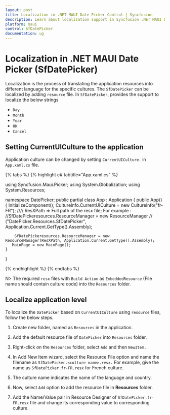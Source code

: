 ```yaml
---
layout: post
title: Localization in .NET MAUI Date Picker Control | Syncfusion
description: Learn about localization support in Syncfusion .NET MAUI Date Picker (SfDatePicker) control.
platform: maui
control: SfDatePicker
documentation: ug
---
```


# Localization in .NET MAUI Date Picker (SfDatePicker)

Localization is the process of translating the application resources into different language for the specific cultures. The `SfDatePicker` can be localized by adding `resource` file. In `SfDatePicker`, provides the support to localize the below strings

   * `Day`
   * `Month`
   * `Year`
   * `OK`
   * `Cancel`

## Setting CurrentUICulture to the application

Application culture can be changed by setting `CurrentUICulture.` in `App.xaml.cs` file.

{% tabs %}
{% highlight c# tabtitle="App.xaml.cs" %}

using Syncfusion.Maui.Picker;
using System.Globalization;
using System.Resources;

namespace DatePicker;
public partial class App : Application
{
	public App()
	{
		InitializeComponent();
		CultureInfo.CurrentUICulture = new CultureInfo("fr-FR");
      //// ResXPath => Full path of the resx file; For example : //SfDatePickeresources.ResourceManager = new ResourceManager
      // ("DatePicker.Resources.SfDatePicker", Application.Current.GetType().Assembly);

		SfDatePickeresources.ResourceManager = new ResourceManager(ResXPath, Application.Current.GetType().Assembly);
	   MainPage = new MainPage();
	}
}

{% endhighlight %}
{% endtabs %}

N>
The required `resx` files with `Build Action` as `EmbeddedResource` (File name should contain culture code) into the `Resources` folder.

## Localize application level

To localize the `DatePicker` based on `CurrentUICulture` using `resource` files, follow the below steps.

   1. Create new folder, named as `Resources` in the application.

   2. Add the default resource file of `DatePicker` into `Resources` folder.

   3. Right-click on the `Resources` folder, select `Add` and then `NewItem.`

   4. In Add New Item wizard, select the Resource File option and name the filename as `SfDatePicker.<culture name>.resx.` For example, give the name as `SfDatePicker.fr-FR.resx` for French culture.

   5. The culture name indicates the name of the language and country.

   6. Now, select `Add` option to add the resource file in **Resources** folder.

   7. Add the Name/Value pair in Resource Designer of `SfDatePicker.fr-FR.resx` file and change its corresponding value to corresponding culture.